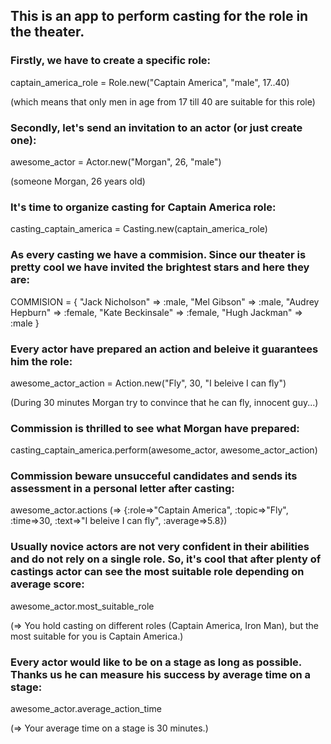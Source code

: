 ##  This is an app to perform casting for the role in the theater.

### Firstly, we have to create a specific role:
captain_america_role = Role.new("Captain America", "male", 17..40)

(which means that only men in age from 17 till 40 are suitable for this role)

### Secondly, let's send an invitation to an actor (or just create one):
awesome_actor = Actor.new("Morgan", 26, "male")

(someone Morgan, 26 years old)

### It's time to organize casting for Captain America role:
casting_captain_america = Casting.new(captain_america_role)

### As every casting we have a commision. Since our theater is pretty cool we have invited the brightest stars and here they are:
COMMISION = { "Jack Nicholson" => :male, "Mel Gibson" => :male, "Audrey Hepburn" => :female, "Kate Beckinsale" => :female, "Hugh Jackman" => :male }

### Every actor have prepared an action and beleive it guarantees him the role:
awesome_actor_action = Action.new("Fly", 30, "I beleive I can fly")

(During 30 minutes Morgan try to convince that he can fly, innocent guy...)

### Commission is thrilled to see what Morgan have prepared:
casting_captain_america.perform(awesome_actor, awesome_actor_action)

### Commission beware unsucceful candidates and sends its assessment in a personal letter after casting:
awesome_actor.actions (=> {:role=>"Captain America", :topic=>"Fly", :time=>30, :text=>"I beleive I can fly", :average=>5.8})

### Usually novice actors are not very confident in their abilities and do not rely on a single role. So, it's cool that after plenty of castings actor can see the most suitable role depending on average score:
awesome_actor.most_suitable_role

(=> You hold casting on different roles (Captain America, Iron Man), but the most suitable for you is Captain America.)

### Every actor would like to be on a stage as long as possible. Thanks us he can measure his success by average time on a stage:
awesome_actor.average_action_time

(=> Your average time on a stage is 30 minutes.)
